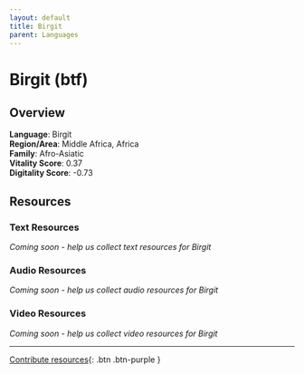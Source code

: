 ```yaml
---
layout: default
title: Birgit
parent: Languages
---
```


# Birgit (btf)

## Overview

**Language**: Birgit  
**Region/Area**: Middle Africa, Africa  
**Family**: Afro-Asiatic  
**Vitality Score**: 0.37  
**Digitality Score**: -0.73  

## Resources

### Text Resources
*Coming soon - help us collect text resources for Birgit*

### Audio Resources
*Coming soon - help us collect audio resources for Birgit*

### Video Resources
*Coming soon - help us collect video resources for Birgit*

---

[Contribute resources](https://fairtrain.github.io/){: .btn .btn-purple }
